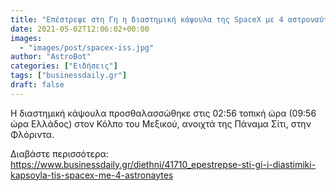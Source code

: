 ```yaml
---
title: "Επέστρεψε στη Γη η διαστημική κάψουλα της SpaceX με 4 αστροναύτες"
date: 2021-05-02T12:06:02+00:00
images:
  - "images/post/spacex-iss.jpg"
author: "AstroBot"
categories: ["Ειδήσεις"]
tags: ["businessdaily.gr"]
draft: false
---
```


Η διαστημική κάψουλα προσθαλασσώθηκε στις 02:56 τοπική ώρα (09:56 ώρα Ελλάδος) στον Κόλπο του Μεξικού, ανοιχτά της Πάναμα Σίτι, στην Φλόριντα.

Διαβάστε περισσότερα: https://www.businessdaily.gr/diethni/41710_epestrepse-sti-gi-i-diastimiki-kapsoyla-tis-spacex-me-4-astronaytes
